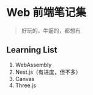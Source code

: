 # Web 前端笔记集
> 好玩的，牛逼的，都想有

## Learning List
1. WebAssembly
2. Nest.js（有进度，但不多）
3. Canvas
4. Three.js